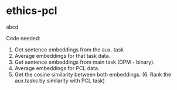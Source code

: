 # ethics-pcl
abcd


Code needed: 
1. Get sentence embeddings from the aux. task
2. Average embeddings for that task data.
3. Get sentence embeddings from main task (DPM - binary).
4. Average embeddings for PCL data.
5. Get the cosine similarity between both embeddings.
(6. Rank the aux.tasks by similarity with PCL task)
  
